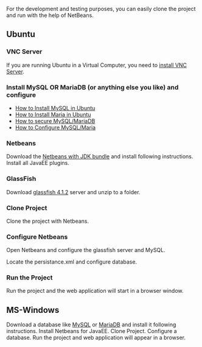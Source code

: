 For the development and testing purposes, you can easily clone the project and run with the help of NetBeans.

 

## Ubuntu

### VNC Server
If you are running Ubuntu in a Virtual Computer, you need to [install VNC Server](https://github.com/hmislk/hmis/wiki/Install-VNC-Server-Gnome-in-Ubuntu).

### Install MySQL OR MariaDB (or anything else you like) and configure
* [How to Install MySQL in Ubuntu](https://github.com/hmislk/hmis/wiki/Install-MySQL-in-Ubuntu)
* [How to Install Maria in Ubuntu](https://github.com/hmislk/hmis/wiki/Install-MariaDB-in-Ubuntu)
* [How to secure MySQL/MariaDB](https://github.com/hmislk/hmis/wiki/Secure-MySQL)
* [How to Configure MySQL/Maria](https://github.com/hmislk/hmis/wiki/Database-Configuration)

### Netbeans

Download the [Netbeans with JDK bundle](https://www.oracle.com/technetwork/java/javase/downloads/jdk-netbeans-jsp-3413139-esa.html) and install following instructions. Install all JavaEE plugins.

### GlassFish
Download [glassfish 4.1.2](http://download.oracle.com/glassfish/4.1.2/release/glassfish-4.1.2.zip) server and unzip to a folder. 


### Clone Project

Clone the project with Netbeans. 

### Configure Netbeans

Open Netbeans and configure the glassfish server and MySQL.
 
Locate the persistance.xml and configure database. 

### Run the Project

Run the project and the web application will start in a browser window.


## MS-Windows

Download a database like [MySQL](https://dev.mysql.com/downloads/mysql/) or [MariaDB](https://downloads.mariadb.org/) and install it following instructions. Install Netbeans for JavaEE. Clone Project. Configure a database. Run the project and web application will appear in a browser.




